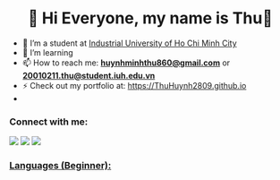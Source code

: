 <h1  align="center">👋 Hi Everyone, my name is Thu👋</h1>

- 🔭 I’m a student at [Industrial University of Ho Chi Minh City](iuh.edu.vn)
- 🌱 I’m learning 
- 📫 How to reach me: **huynhminhthu860@gmail.com** or **20010211.thu@student.iuh.edu.vn**
- ⚡ Check out my portfolio at: https://ThuHuynh2809.github.io
- 
<h3  align="left">Connect with me:</h3>
<p align="left"><a  href=""  target="blank"><img src="https://img.icons8.com/bubbles/64/facebook-new.png"/></a>&nbsp;<a  href="https://"  target="blank"><img src="https://img.icons8.com/bubbles/64/linkedin.png"/></a>
 <a  href=""  target="blank"><img src="https://img.icons8.com/bubbles/64/youtube-squared.png"/>
</p>

</p>

<h3 align="left">Languages (Beginner): </h3>

<!---
ThuHuynh2809/ThuHuynh2809 is a ✨ special ✨ repository because its `README.md` (this file) appears on your GitHub profile.
You can click the Preview link to take a look at your changes.
--->
